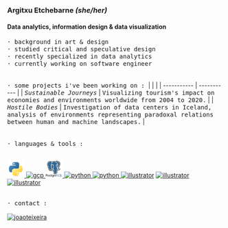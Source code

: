 ### Argitxu Etchebarne *(she/her)*
#### Data analytics, information design & data visualization
<samp>· background in art & design\
· studied critical and speculative design\
· recently specialized in data analytics\
· currently working on software engineer\
<br/>
<br/>
· some projects i've been working on : </samp>
|    |    |
| ----------- | ----------- |
| <samp><samp>*Sustainable Journeys*</samp></samp> | <samp><samp>Visualizing tourism's impact on economies and environments worldwide from 2004 to 2020.</samp></samp> |
| <samp><samp>*Hostile Bodies*</samp></samp> | <samp><samp>Investigation of data centers in Iceland, analysis of environments representing paradoxal relations between human and machine landscapes.</samp></samp> |
<br/>
<br/>
<br/><samp>· languages & tools :</samp>
<br/>
<br/><p align="left">
<a href="https://www.python.org" target="_blank" rel="noreferrer"> <img src="https://raw.githubusercontent.com/devicons/devicon/master/icons/python/python-original.svg" alt="python" width="40" height="40"/> </a>
<a href="https://cloud.google.com" target="_blank" rel="noreferrer"> <img src="https://www.vectorlogo.zone/logos/google_cloud/google_cloud-icon.svg" alt="gcp" width="40" height="40"/> </a> 
<a href="https://www.postgresql.org" target="_blank" rel="noreferrer"> <img src="https://raw.githubusercontent.com/devicons/devicon/master/icons/postgresql/postgresql-original-wordmark.svg" alt="postgresql" width="40" height="40"/> </a> 
<a href="https://pandas.pydata.org" target="_blank" rel="noreferrer"> <img src="https://seeklogo.com/images/P/pandas-icon-logo-BE10401BF1-seeklogo.com.png" alt="python" width="40" height="40"/> </a>
<a href="https://www.tableau.com" target="_blank" rel="noreferrer"> <img src="https://seeklogo.com/images/T/tableau-software-logo-F1CE2CA54A-seeklogo.com.png" alt="python" width="40" height="40"/> </a>
<a href="https://www.adobe.com/in/products/illustrator.html" target="_blank" rel="noreferrer"> <img src="https://www.vectorlogo.zone/logos/adobe_illustrator/adobe_illustrator-icon.svg" alt="illustrator" width="40" height="40"/></a> 
<a href="https://www.adobe.com/in/products/photoshop.html" target="_blank" rel="noreferrer"> <img src="https://d1yjjnpx0p53s8.cloudfront.net/styles/logo-thumbnail/s3/092021/adobe_photshop.png?xAyAV_DyXe7IiSYudpZ.qCLdqe94IvMW&itok=gnMADkLM" alt="illustrator" width="40" height="40"/> </a> 
<a href="https://www.adobe.com/in/products/indesign.html" target="_blank" rel="noreferrer"> <img src="https://seeklogo.com/images/I/indesign-cc-logo-D006452FBD-seeklogo.com.png" alt="illustrator" width="40" height="40"/> </a> 
</p>

<br/><samp>· contact :</samp>
<br/>
<p align="left">
<a href="https://www.linkedin.com/in/argitxu-etche/" target="_blank"><img align="center" src="https://cdn.jsdelivr.net/gh/devicons/devicon@latest/icons/linkedin/linkedin-original.svg" alt="joaoteixeira" height="30" width="40" /></a>
</p>
